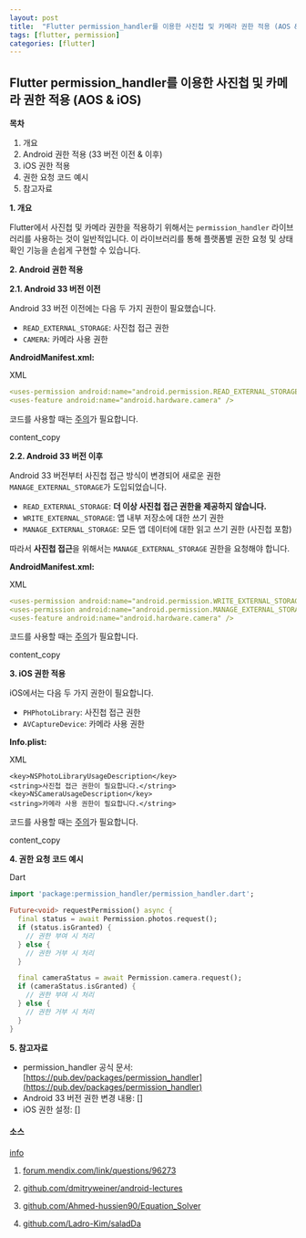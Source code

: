 ```yaml
---
layout: post
title:  "Flutter permission_handler를 이용한 사진첩 및 카메라 권한 적용 (AOS & iOS)"
tags: [flutter, permission]
categories: [flutter]
---
```



## Flutter permission_handler를 이용한 사진첩 및 카메라 권한 적용 (AOS & iOS)

**목차**

1. 개요
2. Android 권한 적용 (33 버전 이전 & 이후)
3. iOS 권한 적용
4. 권한 요청 코드 예시
5. 참고자료

**1. 개요**

Flutter에서 사진첩 및 카메라 권한을 적용하기 위해서는 `permission_handler` 라이브러리를 사용하는 것이 일반적입니다. 이 라이브러리를 통해 플랫폼별 권한 요청 및 상태 확인 기능을 손쉽게 구현할 수 있습니다.

**2. Android 권한 적용**

**2.1. Android 33 버전 이전**

Android 33 버전 이전에는 다음 두 가지 권한이 필요했습니다.

- `READ_EXTERNAL_STORAGE`: 사진첩 접근 권한
- `CAMERA`: 카메라 사용 권한

**AndroidManifest.xml:**

XML

```yaml
<uses-permission android:name="android.permission.READ_EXTERNAL_STORAGE" />
<uses-feature android:name="android.hardware.camera" />
```

코드를 사용할 때는 [주의](https://gemini.google.com/faq#coding)가 필요합니다.

content_copy

**2.2. Android 33 버전 이후**

Android 33 버전부터 사진첩 접근 방식이 변경되어 새로운 권한 `MANAGE_EXTERNAL_STORAGE`가 도입되었습니다.

- `READ_EXTERNAL_STORAGE`: **더 이상 사진첩 접근 권한을 제공하지 않습니다.**
- `WRITE_EXTERNAL_STORAGE`: 앱 내부 저장소에 대한 쓰기 권한
- `MANAGE_EXTERNAL_STORAGE`: 모든 앱 데이터에 대한 읽고 쓰기 권한 (사진첩 포함)

따라서 **사진첩 접근**을 위해서는 `MANAGE_EXTERNAL_STORAGE` 권한을 요청해야 합니다.

**AndroidManifest.xml:**

XML

```yaml
<uses-permission android:name="android.permission.WRITE_EXTERNAL_STORAGE" />
<uses-permission android:name="android.permission.MANAGE_EXTERNAL_STORAGE" />
<uses-feature android:name="android.hardware.camera" />
```

코드를 사용할 때는 [주의](https://gemini.google.com/faq#coding)가 필요합니다.

content_copy

**3. iOS 권한 적용**

iOS에서는 다음 두 가지 권한이 필요합니다.

- `PHPhotoLibrary`: 사진첩 접근 권한
- `AVCaptureDevice`: 카메라 사용 권한

**Info.plist:**

XML

```
<key>NSPhotoLibraryUsageDescription</key>
<string>사진첩 접근 권한이 필요합니다.</string>
<key>NSCameraUsageDescription</key>
<string>카메라 사용 권한이 필요합니다.</string>
```

코드를 사용할 때는 [주의](https://gemini.google.com/faq#coding)가 필요합니다.

content_copy

**4. 권한 요청 코드 예시**

Dart

```dart
import 'package:permission_handler/permission_handler.dart';

Future<void> requestPermission() async {
  final status = await Permission.photos.request();
  if (status.isGranted) {
    // 권한 부여 시 처리
  } else {
    // 권한 거부 시 처리
  }

  final cameraStatus = await Permission.camera.request();
  if (cameraStatus.isGranted) {
    // 권한 부여 시 처리
  } else {
    // 권한 거부 시 처리
  }
}
```


**5. 참고자료**

- permission_handler 공식 문서: [https://pub.dev/packages/permission_handler](https://pub.dev/packages/permission_handler)
- Android 33 버전 권한 변경 내용: []
- iOS 권한 설정: []

#### 소스

[info](https://gemini.google.com/faq#citation)

1. [forum.mendix.com/link/questions/96273](https://forum.mendix.com/link/questions/96273)
    
2. [github.com/dmitryweiner/android-lectures](https://github.com/dmitryweiner/android-lectures)
    
3. [github.com/Ahmed-hussien90/Equation_Solver](https://github.com/Ahmed-hussien90/Equation_Solver)
    
4. [github.com/Ladro-Kim/saladDa](https://github.com/Ladro-Kim/saladDa)
